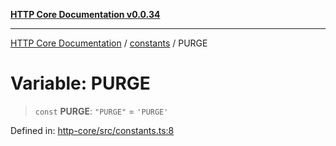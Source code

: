 [**HTTP Core Documentation v0.0.34**](../../README.md)

***

[HTTP Core Documentation](../../modules.md) / [constants](../README.md) / PURGE

# Variable: PURGE

> `const` **PURGE**: `"PURGE"` = `'PURGE'`

Defined in: [http-core/src/constants.ts:8](https://github.com/stonemjs/http-core/blob/31e23030575a56f9e3df3cf0d1fec6cbcbb56275/src/constants.ts#L8)
